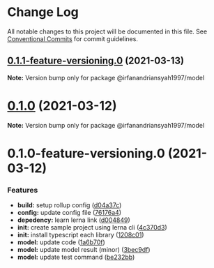 # Change Log

All notable changes to this project will be documented in this file.
See [Conventional Commits](https://conventionalcommits.org) for commit guidelines.

## [0.1.1-feature-versioning.0](https://github.com/irfanandriansyah1997/lerna/compare/@irfanandriansyah1997/model@0.1.0...@irfanandriansyah1997/model@0.1.1-feature-versioning.0) (2021-03-13)

**Note:** Version bump only for package @irfanandriansyah1997/model





# [0.1.0](https://github.com/irfanandriansyah1997/lerna/compare/@irfanandriansyah1997/model@0.1.0-feature-versioning.0...@irfanandriansyah1997/model@0.1.0) (2021-03-12)

**Note:** Version bump only for package @irfanandriansyah1997/model





# 0.1.0-feature-versioning.0 (2021-03-12)


### Features

* **build:** setup rollup config ([d04a37c](https://github.com/irfanandriansyah1997/lerna/commit/d04a37c634fe958352f03746d1afd4acb524cf87))
* **config:** update config file ([76176a4](https://github.com/irfanandriansyah1997/lerna/commit/76176a42a39e9ea1350098477b9256f683d4d742))
* **depedency:** learn lerna link ([d004849](https://github.com/irfanandriansyah1997/lerna/commit/d0048496e8689207d809e5a407818af76d274237))
* **init:** create sample project using lerna cli ([4c370d3](https://github.com/irfanandriansyah1997/lerna/commit/4c370d31166b951eaf7fa6b000795482a902865d))
* **init:** install typescript each library ([1208c01](https://github.com/irfanandriansyah1997/lerna/commit/1208c01fdb408b15a729b28acecd6fdf6196c635))
* **model:** update code ([1a6b70f](https://github.com/irfanandriansyah1997/lerna/commit/1a6b70fa6d450fec18a7f875d7c70f8ed0a2ce42))
* **model:** update model result (minor) ([3bec9df](https://github.com/irfanandriansyah1997/lerna/commit/3bec9dfc94c76b105e4847c3db6ca8a43f91c5c8))
* **model:** update test command ([be232bb](https://github.com/irfanandriansyah1997/lerna/commit/be232bb81c3f2eb990f56533960d3ca28fae9436))
